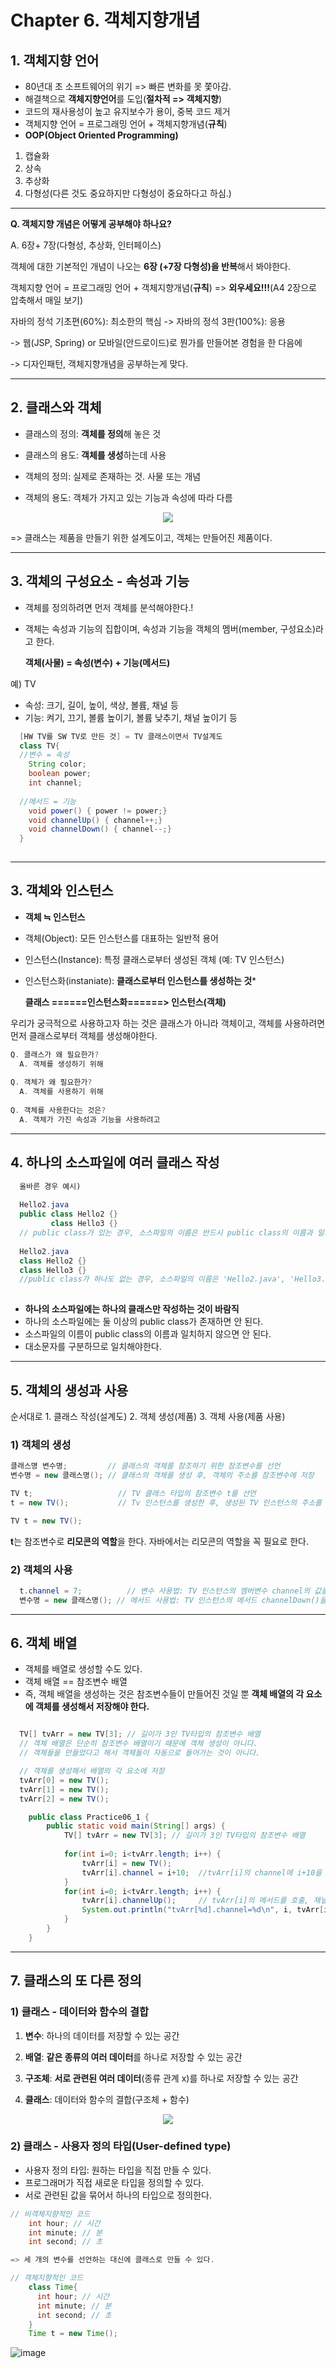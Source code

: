 # Chapter 6. 객체지향개념
 
## 1. 객체지향 언어

- 80년대 초 소프트웨어의 위기 => 빠른 변화를 못 쫓아감.
- 해결책으로 **객체지향언어**를 도입(**절차적 => 객체지향**)
- 코드의 재사용성이 높고 유지보수가 용이, 중복 코드 제거
- 객체지향 언어 = 프로그래밍 언어 + 객체지향개념(**규칙**)
- **OOP(Object Oriented Programming)**   
1. 캡슐화
2. 상속
3. 추상화
4. 다형성(다른 것도 중요하지만 다형성이 중요하다고 하심.)
---
**Q. 객체지향 개념은 어떻게 공부해야 하나요?**

A. 6장+ 7장(다형성, 추상화, 인터페이스)

  객체에 대한 기본적인 개념이 나오는 **6장 (+7장 다형성)을 반복**해서 봐야한다.  
  
  객체지향 언어 = 프로그래밍 언어 + 객체지향개념(**규칙**) => **외우세요!!!**(A4 2장으로 압축해서 매일 보기)
  
  자바의 정석 기초편(60%): 최소한의 핵심 -> 자바의 정석 3판(100%): 응용
   
  -> 웹(JSP, Spring) or 모바일(안드로이드)로 뭔가를 만들어본 경험을 한 다음에
  
  -> 디자인패턴, 객체지향개념을 공부하는게 맞다.

---

## 2. 클래스와 객체
- 클래스의 정의: **객체를 정의**해 놓은 것
- 클래스의 용도: **객체를 생성**하는데 사용

- 객체의 정의: 실제로 존재하는 것. 사물 또는 개념
- 객체의 용도: 객체가 가지고 있는 기능과 속성에 따라 다름

<p align="center"><image src="https://user-images.githubusercontent.com/48302257/179668893-a70c4bb8-e4ed-4d7e-a8a9-e7c77edb098d.png">

=> 클래스는 제품을 만들기 위한 설계도이고, 객체는 만들어진 제품이다.

---
## 3. 객체의 구성요소 - 속성과 기능
  - 객체를 정의하려면 먼저 객체를 분석해야한다.!
  - 객체는 속성과 기능의 집합이며, 속성과 기능을 객체의 멤버(member, 구성요소)라고 한다.
     
    **객체(사물) = 속성(변수) + 기능(메서드)**
  
  예) TV 
  
  - 속성: 크기, 길이, 높이, 색상, 볼륨, 채널 등
  - 기능: 켜기, 끄기, 볼륨 높이기, 볼륨 낮추기, 채널 높이기 등
```java
  [HW TV를 SW TV로 만든 것] = TV 클래스이면서 TV설계도
  class TV{
  //변수 = 속성
    String color;
    boolean power;
    int channel;
  
  //메서드 = 기능
    void power() { power != power;}
    void channelUp() { channel++;}
    void channelDown() { channel--;}
  }
  
```
---  
  
## 3. 객체와 인스턴스
- **객체 ≒ 인스턴스**
- 객체(Object): 모든 인스턴스를 대표하는 일반적 용어
- 인스턴스(Instance): 특정 클래스로부터 생성된 객체 (예: TV 인스턴스)
- 인스턴스화(instaniate): **클래스로부터 인스턴스를 생성하는 것***
  
  **클래스 ======인스턴스화======> 인스턴스(객체)**
  
우리가 궁극적으로 사용하고자 하는 것은 클래스가 아니라 객체이고, 객체를 사용하려면 먼저 클래스로부터 객체를 생성해야한다.
```java
Q. 클래스가 왜 필요한가?
  A. 객체를 생성하기 위해
  
Q. 객체가 왜 필요한가?
  A. 객체를 사용하기 위해
  
Q. 객체를 사용한다는 것은?
  A. 객체가 가진 속성과 기능을 사용하려고
```  
---
  
## 4. 하나의 소스파일에 여러 클래스 작성
```java
  올바른 경우 예시)
  
  Hello2.java
  public class Hello2 {}
         class Hello3 {}
  // public class가 있는 경우, 소스파일의 이름은 반드시 public class의 이름과 일치해야한다.
  
  Hello2.java
  class Hello2 {}
  class Hello3 {}
  //public class가 하나도 없는 경우, 소스파일의 이름은 'Hello2.java', 'Hello3.java' 둘 다 가능하다.
 
```  
- **하나의 소스파일에는 하나의 클래스만 작성하는 것이 바람직**
- 하나의 소스파일에는 둘 이상의 public class가 존재하면 안 된다.
- 소스파일의 이름이 public class의 이름과 일치하지 않으면 안 된다.
- 대소문자를 구분하므로 일치해야한다.
---
  
## 5. 객체의 생성과 사용
  순서대로 1. 클래스 작성(설계도) 2. 객체 생성(제품) 3. 객체 사용(제품 사용)
  
### 1) 객체의 생성
  ```java
  클래스명 변수명;         // 클래스의 객체를 참조하기 위한 참조변수를 선언
  변수명 = new 클래스명(); // 클래스의 객체를 생성 후, 객체의 주소를 참조변수에 저장
  
  TV t;                   // TV 클래스 타입의 참조변수 t를 선언
  t = new TV();           // Tv 인스턴스를 생성한 후, 생성된 TV 인스턴스의 주소를 t에 저장
  
  TV t = new TV();
```  
**t**는 참조변수로 **리모콘의 역할**을 한다. 자바에서는 리모콘의 역할을 꼭 필요로 한다.
  
### 2) 객체의 사용
```java
  t.channel = 7;          // 변수 사용법: TV 인스턴스의 멤버변수 channel의 값을 7로 한다.
  변수명 = new 클래스명(); // 메서드 사용법: TV 인스턴스의 메서드 channelDown()을 호출한다.
```    
---
  
## 6. 객체 배열
  - 객체를 배열로 생성할 수도 있다.
  - 객체 배열 == 참조변수 배열
  - 즉, 객체 배열을 생성하는 것은 참조변수들이 만들어진 것일 뿐 **객체 배열의 각 요소에 객체를 생성해서 저장해야 한다.**
  
  ```java
  
    TV[] tvArr = new TV[3]; // 길이가 3인 TV타입의 참조변수 배열
    // 객체 배열은 단순히 참조변수 배열이기 때문에 객체 생성이 아니다.
    // 객체들을 만들었다고 해서 객체들이 자동으로 들어가는 것이 아니다.
  
    // 객체를 생성해서 배열의 각 요소에 저장
    tvArr[0] = new TV();
    tvArr[1] = new TV();
    tvArr[2] = new TV();
  ```    
  ```java
      public class Practice06_1 {
	      public static void main(String[] args) {
		      TV[] tvArr = new TV[3]; // 길이가 3인 TV타입의 참조변수 배열
		
		      for(int i=0; i<tvArr.length; i++) {
			      tvArr[i] = new TV();
			      tvArr[i].channel = i+10;	//tvArr[i]의 channel에 i+10을 저장
		      }
		      for(int i=0; i<tvArr.length; i++) {
			      tvArr[i].channelUp();		// tvArr[i]의 메서드를 호출, 채널이 1 증가
			      System.out.println("tvArr[%d].channel=%d\n", i, tvArr[i].channel);
		      }
	      }
      }
  ```    
---
  
## 7. 클래스의 또 다른 정의
### **1) 클래스 - 데이터와 함수의 결합**
  
  1. **변수**: 하나의 데이터를 저장할 수 있는 공간

  2. **배열**: **같은 종류의 여러 데이터**를 하나로 저장할 수 있는 공간
  
  3. **구조체**: **서로 관련된 여러 데이터**(종류 관계 x)를 하나로 저장할 수 있는 공간
  
  4. **클래스**: 데이터와 함수의 결합(구조체 + 함수)

<p align="center"><image src="https://user-images.githubusercontent.com/48302257/180145072-47d2885a-2727-4685-a862-0e06eca92c92.png">

### **2) 클래스 - 사용자 정의 타입(User-defined type)**
  
  - 사용자 정의 타입: 원하는 타입을 직접 만들 수 있다.
  - 프로그래머가 직접 새로운 타입을 정의할 수 있다.
  - 서로 관련된 값을 묶어서 하나의 타입으로 정의한다.
  
  ```java
  // 비객체지향적인 코드
      int hour; // 시간
      int minute; // 분
      int second; // 초
  
  => 세 개의 변수를 선언하는 대신에 클래스로 만들 수 있다.
  
  // 객체지향적인 코드
      class Time{
        int hour; // 시간
        int minute; // 분
        int second; // 초
      }
      Time t = new Time(); 
  ```    
  
  ![image](https://user-images.githubusercontent.com/48302257/180144731-b4370844-fe8d-485b-bb9f-7ef5cb6f4fa5.png)

  
  
  
